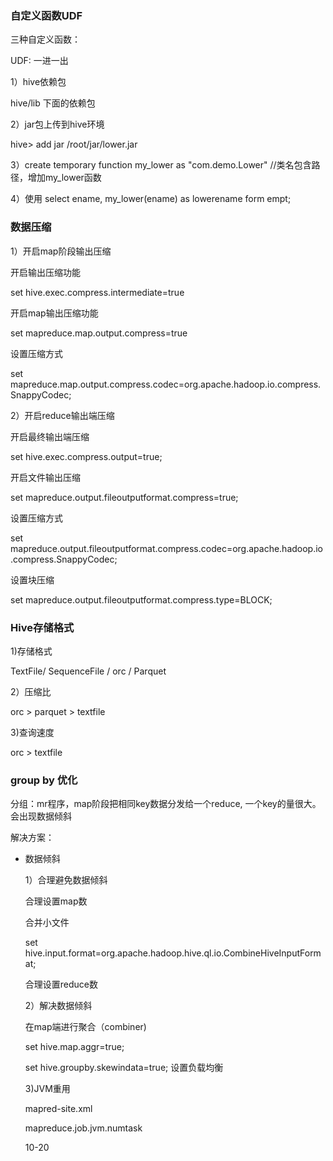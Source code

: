 ### 自定义函数UDF

三种自定义函数：

UDF: 一进一出

1）hive依赖包

hive/lib 下面的依赖包

2）jar包上传到hive环境

hive> add jar /root/jar/lower.jar   

3）create temporary function my_lower as "com.demo.Lower"   //类名包含路径，增加my_lower函数

4）使用 select ename, my_lower(ename) as lowerename form empt;

### 数据压缩

1）开启map阶段输出压缩

开启输出压缩功能

set hive.exec.compress.intermediate=true

开启map输出压缩功能

set mapreduce.map.output.compress=true

设置压缩方式

set mapreduce.map.output.compress.codec=org.apache.hadoop.io.compress.SnappyCodec;

2）开启reduce输出端压缩

开启最终输出端压缩

set hive.exec.compress.output=true;

开启文件输出压缩

set mapreduce.output.fileoutputformat.compress=true;

设置压缩方式

set mapreduce.output.fileoutputformat.compress.codec=org.apache.hadoop.io.compress.SnappyCodec;

设置块压缩

set mapreduce.output.fileoutputformat.compress.type=BLOCK;

### Hive存储格式

1)存储格式

TextFile/ SequenceFile / orc / Parquet

2）压缩比

orc > parquet > textfile

3)查询速度

orc > textfile

### group by 优化

分组：mr程序，map阶段把相同key数据分发给一个reduce, 一个key的量很大。会出现数据倾斜

解决方案：

- 数据倾斜

  1）合理避免数据倾斜

  合理设置map数

  合并小文件

  set hive.input.format=org.apache.hadoop.hive.ql.io.CombineHiveInputFormat;

  合理设置reduce数

  2）解决数据倾斜

  在map端进行聚合（combiner)

  set hive.map.aggr=true;

  set hive.groupby.skewindata=true;  设置负载均衡

  3)JVM重用

  mapred-site.xml

  mapreduce.job.jvm.numtask

  10-20










